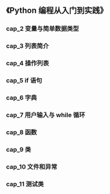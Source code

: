 ## 《Python 编程从入门到实践》

### cap_2 变量与简单数据类型
### cap_3 列表简介
### cap_4 操作列表
### cap_5 if 语句
### cap_6 字典
### cap_7 用户输入与 while 循环
### cap_8 函数
### cap_9 类
### cap_10 文件和异常
### cap_11 测试类